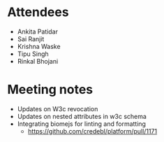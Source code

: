 # Attendees
- Ankita Patidar
- Sai Ranjit
- Krishna Waske
- Tipu Singh
- Rinkal Bhojani

# Meeting notes
- Updates on W3c revocation
- Updates on nested attributes in w3c schema
- Integrating biomejs for linting and formatting
  - https://github.com/credebl/platform/pull/1171

